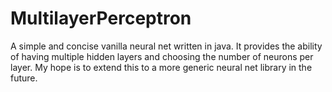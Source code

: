 # MultilayerPerceptron
A simple and concise vanilla neural net written in java. It provides the ability of having multiple hidden layers and choosing the number of neurons per layer. 
My hope is to extend this to a more generic neural net library in the future.
